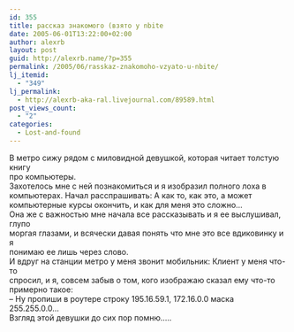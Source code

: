 ```yaml
---
id: 355
title: рассказ знакомого (взято у nbite
date: 2005-06-01T13:22:00+02:00
author: alexrb
layout: post
guid: http://alexrb.name/?p=355
permalink: /2005/06/rasskaz-znakomoho-vzyato-u-nbite/
lj_itemid:
  - "349"
lj_permalink:
  - http://alexrb-aka-ral.livejournal.com/89589.html
post_views_count:
  - "2"
categories:
  - Lost-and-found
---
```

В метро сижу рядом с миловидной девушкой, которая читает толстую книгу  
про компьютеры.  
Захотелось мне с ней познакомиться и я изобразил полного лоха в  
компьютерах. Начал расспрашивать: А как то, как это, а может  
компьютерные курсы окончить, и как для меня это сложно&#8230;  
Она же с важностью мне начала все рассказывать и я ее выслушивал, глупо  
моргая глазами, и всячески давая понять что мне это все вдиковинку и я  
понимаю ее лишь через слово.  
И вдруг на станции метро у меня звонит мобильник: Клиент у меня что-то  
спросил, и я, совсем забыв о том, кого изображаю сказал ему что-то  
примерно такое:  
&#8211; Ну пропиши в роутере строку 195.16.59.1, 172.16.0.0 маска  
255.255.0.0&#8230;  
Взгляд этой девушки до сих пор помню&#8230;..